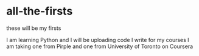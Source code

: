 # all-the-firsts
these will be my firsts

I am learning Python and I will be uploading code I write for my courses
I am taking one from Pirple and one from University of Toronto on Coursera
